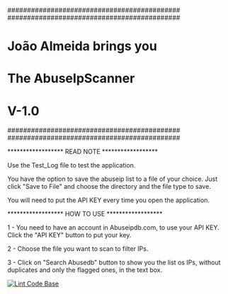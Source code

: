 ############################################
############################################
#
# João Almeida brings you
# The AbuseIpScanner
# V-1.0
############################################
############################################

****************** READ NOTE ******************

Use the Test_Log file to test the application.

You have the option to save the abuseip list to a file of your choice. Just click "Save to File" and choose the directory and the file type to save.

You will need to put the API KEY every time you open the application.

****************** HOW TO USE ******************

1 - You need to have an account in Abuseipdb.com, to use your API KEY. Click the "API KEY" button to put your key.

2 - Choose the file you want to scan to filter IPs.

3 - Click on "Search Abusedb" button to show you the list os IPs, without duplicates and only the flagged ones, in the text box.








[![Lint Code Base](https://github.com/JoaoAlmeida2675/abuseipscan/actions/workflows/super-linter.yml/badge.svg?branch=main&event=push)](https://github.com/JoaoAlmeida2675/abuseipscan/actions/workflows/super-linter.yml)
